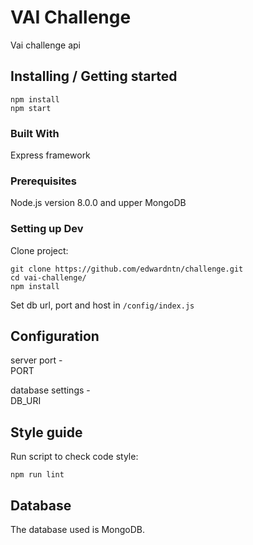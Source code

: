 
# VAI Challenge

Vai challenge api

## Installing / Getting started

```shell
npm install
npm start
```

### Built With
Express framework

### Prerequisites
Node.js version 8.0.0 and upper 
MongoDB

### Setting up Dev

Clone project:

```shell
git clone https://github.com/edwardntn/challenge.git
cd vai-challenge/
npm install
```

Set db url, port and host in `/config/index.js`

## Configuration

server port -  
PORT

database settings -  
DB_URI

## Style guide

Run script to check code style:

```shell
npm run lint
```

## Database

The database used is MongoDB.  
